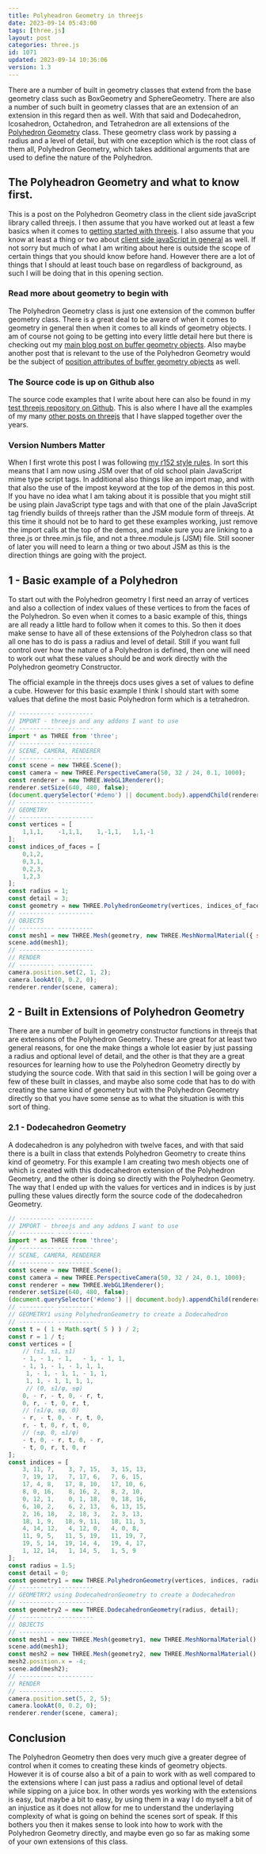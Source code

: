 ```yaml
---
title: Polyheadron Geometry in threejs
date: 2023-09-14 05:43:00
tags: [three.js]
layout: post
categories: three.js
id: 1071
updated: 2023-09-14 10:36:06
version: 1.3
---
```


There are a number of built in geometry classes that extend from the base geometry class such as BoxGeometry and SphereGeometry. There are also a number of such built in geometry classes that are an extension of an extension in this regard then as well. With that said and Dodecahedron, Icosahedron, Octahedron, and Tetrahedron are all extensions of the [Polyhedron Geometry](https://threejs.org/docs/#api/en/geometries/PolyhedronGeometry) class. These geometry class work by passing a radius and a level of detail, but with one exception which is the root class of them all, Polyhedron Geometry, which takes additional arguments that are used to define the nature of the Polyhedron.

<!-- more -->

## The Polyheadron Geometry and what to know first.

This is a post on the Polyhedron Geometry class in the client side javaScript library called threejs. I then assume that you have worked out at least a few basics when it comes to [getting started with threejs](/2018/04/04/threejs-getting-started/). I also assume that you know at least a thing or two about [client side javaScript in general](/2018/11/27/js-getting-started/) as well. If not sorry but much of what I am writing about here is outside the scope of certain things that you should know before hand. However there are a lot of things that I should at least touch base on regardless of background, as such I will be doing that in this opening section.

### Read more about geometry to begin with

The Polyhedron Geometry class is just one extension of the common buffer geometry class. There is a great deal to be aware of when it comes to geometry in general then when it comes to all kinds of geometry objects. I am of course not going to be getting into every little detail here but there is checking out my [main blog post on buffer geometry objects](/2021/04/22/threejs-buffer-geometry/). Also maybe another post that is relevant to the use of the Polyhedron Geometry would be the subject of [position attributes of buffer geometry objects](/2021/06/07/threejs-buffer-geometry-attributes-position/) as well.

### The Source code is up on Github also

The source code examples that I write about here can also be found in my [test threejs repository on Github](https://github.com/dustinpfister/test_threejs/tree/master/views/forpost/threejs-polyhedron-geometry). This is also where I have all the examples of my many [other posts on threejs](/categories/three-js/) that I have slapped together over the years.

### Version Numbers Matter

When I first wrote this post I was following [my r152 style rules](https://github.com/dustinpfister/test_threejs/blob/master/views/demos/r152/README.md). In sort this means that I am now using JSM over that of old school plain JavaScript mime type script tags. In additional also things like an import map, and with that also the use of the impost keyword at the top of the demos in this post. If you have no idea what I am taking about it is possible that you might still be using plain JavaScript type tags and with that one of the plain JavaScript tag friendly builds of threejs rather than the JSM module form of threejs. At this time it should not be to hard to get these examples working, just remove the import calls at the top of the demos, and make sure you are linking to a three.js or three.min.js file, and not a three.module.js \(JSM\) file. Still sooner of later you will need to learn a thing or two about JSM as this is the direction things are going with the project.

## 1 - Basic example of a Polyhedron

To start out with the Polyhedron geometry I first need an array of vertices and also a collection of index values of these vertices to from the faces of the Polyhedron. So even when it comes to a basic example of this, things are all ready a little hard to follow when it comes to this. So then it does make sense to have all of these extensions of the Polyhedron class so that all one has to do is pass a radius and level of detail. Still if you want full control over how the nature of a Polyhedron is defined, then one will need to work out what these values should be and work directly with the Polyhedron geometry Constructor.

The official example in the threejs docs uses gives a set of values to define a cube. However for this basic example I think I should start with some values that define the most basic Polyhedron form which is a tetrahedron.

```js
// ---------- ----------
// IMPORT - threejs and any addons I want to use
// ---------- ----------
import * as THREE from 'three';
// ---------- ----------
// SCENE, CAMERA, RENDERER
// ---------- ----------
const scene = new THREE.Scene();
const camera = new THREE.PerspectiveCamera(50, 32 / 24, 0.1, 1000);
const renderer = new THREE.WebGL1Renderer();
renderer.setSize(640, 480, false);
(document.querySelector('#demo') || document.body).appendChild(renderer.domElement);
// ---------- ----------
// GEOMETRY
// ---------- ----------
const vertices = [
    1,1,1,    -1,1,1,    1,-1,1,   1,1,-1
];
const indices_of_faces = [
    0,1,2,
    0,3,1,
    0,2,3,
    1,2,3
];
const radius = 1;
const detail = 3;
const geometry = new THREE.PolyhedronGeometry(vertices, indices_of_faces, radius, detail);
// ---------- ----------
// OBJECTS
// ---------- ----------
const mesh1 = new THREE.Mesh(geometry, new THREE.MeshNormalMaterial({ side: THREE.DoubleSide }) );
scene.add(mesh1);
// ---------- ----------
// RENDER
// ---------- ----------
camera.position.set(2, 1, 2);
camera.lookAt(0, 0.2, 0);
renderer.render(scene, camera);
```

## 2 - Built in Extensions of Polyhedron Geometry

There are a number of built in geometry constructor functions in threejs that are extensions of the Polyhedron Geometry. These are great for at least two general reasons, for one the make things a whole lot easier by just passing a radius and optional level of detail, and the other is that they are a great resources for learning how to use the Polyhedron Geometry directly by studying the source code. With that said in this section I will be going over a few of these built in classes, and maybe also some code that has to do with creating the same kind of geometry but with the Polyhedron Geometry directly so that you have some sense as to what the situation is with this sort of thing.

### 2.1 - Dodecahedron Geometry

A dodecahedron is any polyhedron with twelve faces, and with that said there is a built in class that extends Polyhedron Geometry to create thins kind of geometry. For this example I am creating two mesh objects one of which is created with this dodecahedron extension of the Polyhedron Geometry, and the other is doing so directly with the  Polyhedron Geometry. The way that I ended up with the values for vertices and in indices is by just pulling these values directly form the source code of the dodecahedron Geometry.

```js
// ---------- ----------
// IMPORT - threejs and any addons I want to use
// ---------- ----------
import * as THREE from 'three';
// ---------- ----------
// SCENE, CAMERA, RENDERER
// ---------- ----------
const scene = new THREE.Scene();
const camera = new THREE.PerspectiveCamera(50, 32 / 24, 0.1, 1000);
const renderer = new THREE.WebGL1Renderer();
renderer.setSize(640, 480, false);
(document.querySelector('#demo') || document.body).appendChild(renderer.domElement);
// ---------- ----------
// GEOMETRY1 using PolyhedronGeometry to create a Dodecahedron
// ---------- ----------
const t = ( 1 + Math.sqrt( 5 ) ) / 2;
const r = 1 / t;
const vertices = [
    // (±1, ±1, ±1)
    - 1, - 1, - 1,   - 1, - 1, 1,
    - 1, 1, - 1, - 1, 1, 1,
     1, - 1, - 1, 1, - 1, 1,
     1, 1, - 1, 1, 1, 1,
     // (0, ±1/φ, ±φ)
    0, - r, - t, 0, - r, t,
    0, r, - t, 0, r, t,
    // (±1/φ, ±φ, 0)
    - r, - t, 0, - r, t, 0,
    r, - t, 0, r, t, 0,
    // (±φ, 0, ±1/φ)
    - t, 0, - r, t, 0, - r,
    - t, 0, r, t, 0, r
];
const indices = [
    3, 11, 7,    3, 7, 15,   3, 15, 13,
    7, 19, 17,   7, 17, 6,   7, 6, 15,
    17, 4, 8,   17, 8, 10,   17, 10, 6,
    8, 0, 16,    8, 16, 2,   8, 2, 10,
    0, 12, 1,    0, 1, 18,   0, 18, 16,
    6, 10, 2,    6, 2, 13,   6, 13, 15,
    2, 16, 18,   2, 18, 3,   2, 3, 13,
    18, 1, 9,   18, 9, 11,   18, 11, 3,
    4, 14, 12,   4, 12, 0,   4, 0, 8,
    11, 9, 5,   11, 5, 19,   11, 19, 7,
    19, 5, 14,  19, 14, 4,   19, 4, 17,
    1, 12, 14,   1, 14, 5,   1, 5, 9
];
const radius = 1.5;
const detail = 0;
const geometry1 = new THREE.PolyhedronGeometry(vertices, indices, radius, detail);
// ---------- ----------
// GEOMETRY2 using DodecahedronGeometry to create a Dodecahedron
// ---------- ----------
const geometry2 = new THREE.DodecahedronGeometry(radius, detail);
// ---------- ----------
// OBJECTS
// ---------- ----------
const mesh1 = new THREE.Mesh(geometry1, new THREE.MeshNormalMaterial() );
scene.add(mesh1);
const mesh2 = new THREE.Mesh(geometry2, new THREE.MeshNormalMaterial() );
mesh2.position.x = -4;
scene.add(mesh2);
// ---------- ----------
// RENDER
// ---------- ----------
camera.position.set(5, 2, 5);
camera.lookAt(0, 0.2, 0);
renderer.render(scene, camera);
```

## Conclusion

The Polyhedron Geometry then does very much give a greater degree of control when it comes to creating these kinds of geometry objects. However it is of course also a bit of a pain to work with as well compared to the extensions where I can just pass a radius and optional level of detail while sipping on a juice box. In other words yes working with the extensions is easy, but maybe a bit to easy, by using them in a way I do myself a bit of an injustice as it does not allow for me to understand the underlaying complexity of what is going on behind the scenes sort of speak. If this bothers you then it makes sense to look into how to work with the Polyhedron Geometry directly, and maybe even go so far as making some of your own extensions of this class.


